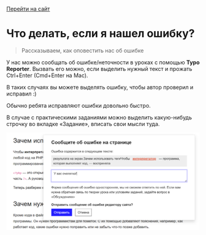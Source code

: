 [Перейти на сайт](https://ru.hexlet.io)

# Что делать, если я нашел ошибку?

> Рассказываем, как оповестить нас об ошибке

У нас можно сообщать об ошибке/неточности в уроках с помощью **Typo Reporter**. Вызвать его можно, если выделить нужный текст 
и прожать Ctrl+Enter (Cmd+Enter на Mac).

В таких случаях вы можете выделять ошибку, чтобы автор проверил и исправил :)

Обычно ребята исправляют ошибки довольно быстро.

В случае с практическими заданиями можно выделить какую-нибудь строчку во вкладке «Задание», вписать свои мысли туда.

![](./assets/typo-reporter.png)

